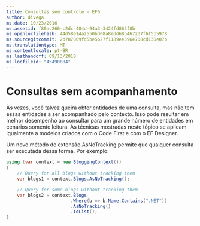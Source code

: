 ```yaml
---
title: Consultas sem controle - EF6
author: divega
ms.date: 10/23/2016
ms.assetid: f80ac260-c2dc-484d-94a3-3424fd862f8b
ms.openlocfilehash: 44d58e14a2550bd08a8edd68b467237f6f5b5978
ms.sourcegitcommit: 2b787009fd5be5627f1189ee396e708cd130e07b
ms.translationtype: MT
ms.contentlocale: pt-BR
ms.lasthandoff: 09/13/2018
ms.locfileid: "45490084"
---
```

# <a name="no-tracking-queries"></a>Consultas sem acompanhamento
Às vezes, você talvez queira obter entidades de uma consulta, mas não tem essas entidades a ser acompanhado pelo contexto. Isso pode resultar em melhor desempenho ao consultar para um grande número de entidades em cenários somente leitura. As técnicas mostradas neste tópico se aplicam igualmente a modelos criados com o Code First e com o EF Designer.  

Um novo método de extensão AsNoTracking permite que qualquer consulta ser executada dessa forma. Por exemplo:  

``` csharp
using (var context = new BloggingContext())
{
    // Query for all blogs without tracking them
    var blogs1 = context.Blogs.AsNoTracking();

    // Query for some blogs without tracking them
    var blogs2 = context.Blogs
                        .Where(b => b.Name.Contains(".NET"))
                        .AsNoTracking()
                        .ToList();
}
```  
